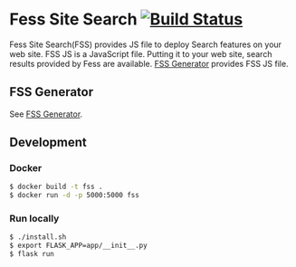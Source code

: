 # Fess Site Search [![Build Status](https://travis-ci.org/codelibs/fess-site-search.svg?branch=master)](https://travis-ci.org/codelibs/fess-site-search)

Fess Site Search(FSS) provides JS file to deploy Search features on your web site.
FSS JS is a JavaScript file.
Putting it to your web site, search results provided by Fess are available.
[FSS Generator](https://fss-generator.codelibs.org/) provides FSS JS file.

## FSS Generator

See [FSS Generator](https://fss-generator.codelibs.org/docs/manual).

## Development

### Docker
```bash
$ docker build -t fss .
$ docker run -d -p 5000:5000 fss
```

### Run locally

```bash
$ ./install.sh
$ export FLASK_APP=app/__init__.py
$ flask run
```
